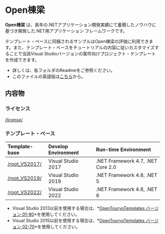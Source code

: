 ﻿# Open棟梁
**Open棟梁** は、長年の.NETアプリケーション開発実績にて蓄積したノウハウに基づき開発した.NET用アプリケーション フレームワークです。

テンプレート・ベースに同梱されるサンプルはOpen棟梁の評価に利用できます。また、テンプレート・ベースをチュートリアルの内容に従いカスタマイズすることで当該Visual Studioバージョンの案件向けプロジェクト・テンプレートを作成できます。 

- 詳しくは、各フォルダのReadmeをご参照ください。
- このファイルの英語版は[こちら](README.md)から。

## 内容物

### ライセンス
[/license/](https://github.com/OpenTouryoProject/OpenTouryoTemplates/tree/master/license)

### テンプレート・ベース

|Template-base|Develop Environment|Run-time Environment|
|:-----|:------------------|:-------------------|
|[/root_VS2017/](https://github.com/OpenTouryoProject/OpenTouryoTemplates/tree/master/root_VS2017)|Visual Studio 2017|.NET Framework 4.7, .NET Core 2.0|
|[/root_VS2019/](https://github.com/OpenTouryoProject/OpenTouryoTemplates/tree/master/root_VS2019)|Visual Studio 2019|.NET Framework 4.8, .NET 5|
|[/root_VS2022/](https://github.com/OpenTouryoProject/OpenTouryoTemplates/tree/master/root_VS2022)|Visual Studio 2022|.NET Framework 4.8, .NET 6|

- Visual Studio 2013以前を使用する場合は、*[OpenTouryoTemplates バージョン 01-80](https://github.com/OpenTouryoProject/OpenTouryoTemplates/tree/01-80)*を使用してください。
- Visual Studio 2015以前を使用する場合は、*[OpenTouryoTemplates バージョン 02-70](https://github.com/OpenTouryoProject/OpenTouryoTemplates/tree/02-70)*を使用してください。
